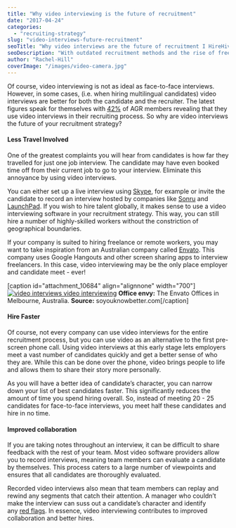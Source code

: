 ```yaml
---
title: "Why video interviewing is the future of recruitment"
date: "2017-04-24"
categories:
  - "recruiting-strategy"
slug: "video-interviews-future-recruitment"
seoTitle: "Why video interviews are the future of recruitment I HireHive"
seoDescription: "With outdated recruitment methods and the rise of freelance work, video interviews are becoming more prevalent among recruiters everywhere."
author: "Rachel-Hill"
coverImage: "/images/video-camera.jpg"
---
```


Of course, video interviewing is not as ideal as face-to-face interviews. However, in some cases, (i.e. when hiring multilingual candidates) video interviews are better for both the candidate and the recruiter. The latest figures speak for themselves with [42%](https://targetjobs.co.uk/careers-advice/interview-types/323741-how-graduate-recruiters-use-video-interviews) of AGR members revealing that they use video interviews in their recruiting process. So why are video interviews the future of your recruitment strategy?

#### **Less Travel Involved**

One of the greatest complaints you will hear from candidates is how far they travelled for just one job interview. The candidate may have even booked time off from their current job to go to your interview. Eliminate this annoyance by using video interviews.

You can either set up a live interview using [Skype](https://www.skype.com/en/), for example or invite the candidate to record an interview hosted by companies like [Sonru](https://www.sonru.com/) and [LaunchPad](http://www.launchpadrecruits.com/). If you wish to hire talent globally, it makes sense to use a video interviewing software in your recruitment strategy. This way, you can still hire a number of highly-skilled workers without the constriction of geographical boundaries.

If your company is suited to hiring freelance or remote workers, you may want to take inspiration from an Australian company called [Envato](https://envato.com/). This company uses Google Hangouts and other screen sharing apps to interview freelancers. In this case, video interviewing may be the only place employer and candidate meet - ever!

\[caption id="attachment_10684" align="alignnone" width="700"\][![video interviews video interviewing](/images/Envato.jpg)](https://envato.com/) **Office envy:** The Envato Offices in Melbourne, Australia. **Source:** soyouknowbetter.com\[/caption\]

#### **Hire Faster**

Of course, not every company can use video interviews for the entire recruitment process, but you can use video as an alternative to the first pre-screen phone call. Using video interviews at this early stage lets employers meet a vast number of candidates quickly and get a better sense of who they are. While this can be done over the phone, video brings people to life and allows them to share their story more personally.

As you will have a better idea of candidate’s character, you can narrow down your list of best candidates faster. This significantly reduces the amount of time you spend hiring overall. So, instead of meeting 20 - 25 candidates for face-to-face interviews, you meet half these candidates and hire in no time.

#### **Improved collaboration**

If you are taking notes throughout an interview, it can be difficult to share feedback with the rest of your team. Most video software providers allow you to record interviews, meaning team members can evaluate a candidate by themselves. This process caters to a large number of viewpoints and ensures that all candidates are thoroughly evaluated.

Recorded video interviews also mean that team members can replay and rewind any segments that catch their attention. A manager who couldn’t make the interview can suss out a candidate’s character and identify any [red flags](https://www.upwork.com/hiring/startup/video-interviews-9-tips/). In essence, video interviewing contributes to improved collaboration and better hires.
